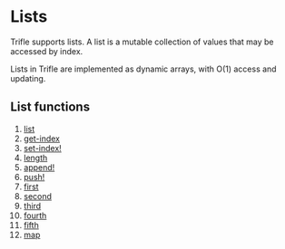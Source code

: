 # Lists

Trifle supports lists. A list is a mutable collection of values that may be
accessed by index.

Lists in Trifle are implemented as dynamic arrays, with O(1) access
and updating.

## List functions

1. [list](Lists-List.md)
2. [get-index](Sequences-GetIndex.md)
3. [set-index!](Sequences-SetIndex.md)
4. [length](Sequences-Length.md)
5. [append!](Lists-Append.md)
6. [push!](Lists-Push.md)
7. [first](Sequence-First.md)
8. [second](Sequences-Second.md)
9. [third](Sequences-Third.md)
10. [fourth](Sequences-Fourth.md)
11. [fifth](Sequences-Fifth.md)
12. [map](Lists-Map.md)
